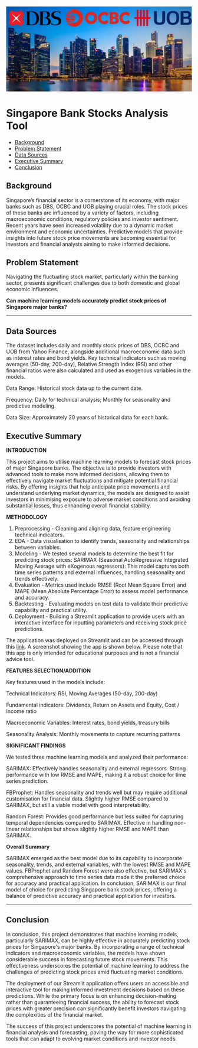 ![Alt text](https://raw.githubusercontent.com/DataError27/Bank/main/image.png)

# Singapore Bank Stocks Analysis Tool
 - [Background](#Background)
 - [Problem Statement](#Problem-Statement)
 - [Data Sources](#Data-Sources)
 - [Executive Summary](#Executive-Summary)
 - [Conclusion](#Conclusion)
 

## Background

Singapore’s financial sector is a cornerstone of its economy, with major banks such as DBS, OCBC and UOB playing crucial roles. The stock prices of these banks are influenced by a variety of factors, including macroeconomic conditions, regulatory policies and investor sentiment. Recent years have seen increased volatility due to a dynamic market environment and economic uncertainties. Predictive models that provide insights into future stock price movements are becoming essential for investors and financial analysts aiming to make informed decisions.

## Problem Statement
Navigating the fluctuating stock market, particularly within the banking sector, presents significant challenges due to both domestic and global economic influences.

**Can machine learning models accurately predict stock prices of Singapore major banks?**


--- 
## Data Sources
The dataset includes daily and monthly stock prices of DBS, OCBC and UOB from Yahoo Finance, alongside additional macroeconomic data such as interest rates and bond yields. Key technical indicators such as moving averages (50-day, 200-day), Relative Strength Index (RSI) and other financial ratios were also calculated and used as exogenous variables in the models.

Data Range: Historical stock data up to the current date.

Frequency: Daily for technical analysis; Monthly for seasonality and predictive modeling.

Data Size: Approximately 20 years of historical data for each bank.

## Executive Summary
**INTRODUCTION**

This project aims to utilise machine learning models to forecast stock prices of major Singapore banks. The objective is to provide investors with advanced tools to make more informed decisions, allowing them to effectively navigate market fluctuations and mitigate potential financial risks. By offering insights that help anticipate price movements and understand underlying market dynamics, the models are designed to assist investors in minimising exposure to adverse market conditions and avoiding substantial losses, thus enhancing overall financial stability.


**METHODOLOGY**

1. Preprocessing - Cleaning and aligning data, feature engineering technical indicators.
2. EDA - Data visualisation to identify trends, seasonality and relationships between variables.
3. Modeling - We tested several models to determine the best fit for predicting stock prices: SARIMAX (Seasonal AutoRegressive Integrated Moving Average with eXogenous regressors): This model captures both time series patterns and external influences, handling seasonality and trends effectively.
5. Evaluation - Metrics used include RMSE (Root Mean Square Error) and MAPE (Mean Absolute Percentage Error) to assess model performance and accuracy.
6. Backtesting - Evaluating models on test data to validate their predictive capability and practical utility.
7. Deployment - Building a Streamlit application to provide users with an interactive interface for inputting parameters and receiving stock price predictions.

The application was deployed on Streamlit and can be accessed through this [link](https://bank-analyst2.streamlit.app/). A screenshot showing the app is shown below. Please note that this app is only intended for educational purposes and is not a financial advice tool.


**FEATURES SELECTION/ADDITION**

Key features used in the models include:

Technical Indicators: RSI, Moving Averages (50-day, 200-day)

Fundamental indicators: Dividends, Return on Assets and Equity, Cost / Income ratio

Macroeconomic Variables: Interest rates, bond yields, treasury bills

Seasonality Analysis: Monthly movements to capture recurring patterns


**SIGNIFICANT FINDINGS**

We tested three machine learning models and analyzed their performance:

SARIMAX:
Effectively handles seasonality and external regressors.
Strong performance with low RMSE and MAPE, making it a robust choice for time series prediction.


FBProphet:
Handles seasonality and trends well but may require additional customisation for financial data.
Slightly higher RMSE compared to SARIMAX, but still a viable model with good interpretability.


Random Forest:
Provides good performance but less suited for capturing temporal dependencies compared to SARIMAX.
Effective in handling non-linear relationships but shows slightly higher RMSE and MAPE than SARIMAX.


**Overall Summary**

SARIMAX emerged as the best model due to its capability to incorporate seasonality, trends, and external variables, with the lowest RMSE and MAPE values.
FBProphet and Random Forest were also effective, but SARIMAX's comprehensive approach to time series data made it the preferred choice for accuracy and practical application.
In conclusion, SARIMAX is our final model of choice for predicting Singapore bank stock prices, offering a balance of predictive accuracy and practical application for investors.

---
## Conclusion

In conclusion, this project demonstrates that machine learning models, particularly SARIMAX, can be highly effective in accurately predicting stock prices for Singapore's major banks. By incorporating a range of technical indicators and macroeconomic variables, the models have shown considerable success in forecasting future stock movements. This effectiveness underscores the potential of machine learning to address the challenges of predicting stock prices amid fluctuating market conditions.

The deployment of our Streamlit application offers users an accessible and interactive tool for making informed investment decisions based on these predictions. While the primary focus is on enhancing decision-making rather than guaranteeing financial success, the ability to forecast stock prices with greater precision can significantly benefit investors navigating the complexities of the financial market.

The success of this project underscores the potential of machine learning in financial analysis and forecasting, paving the way for more sophisticated tools that can adapt to evolving market conditions and investor needs.

